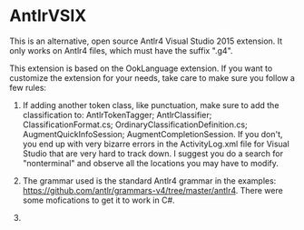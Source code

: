 # AntlrVSIX
This is an alternative, open source Antlr4 Visual Studio 2015 extension. It only works
on Antlr4 files, which must have the suffix ".g4".

This extension is based on the OokLanguage extension. If you want to customize the extension
for your needs, take care to make sure you follow a few rules:

1) If adding another token class, like punctuation, make sure to add the classification to:
AntlrTokenTagger; AntlrClassifier; ClassificationFormat.cs; OrdinaryClassificationDefinition.cs;
AugmentQuickInfoSession; AugmentCompletionSession. If you don't, you end up with very
bizarre errors in the ActivityLog.xml file for Visual Studio that are very hard to track down.
I suggest you do a search for "nonterminal" and observe all the locations you may have to
modify.

2) The grammar used is the standard Antlr4 grammar in the examples: 
https://github.com/antlr/grammars-v4/tree/master/antlr4. There were some mofications to get it
to work in C#.

3) 
